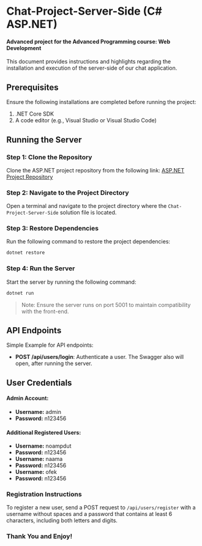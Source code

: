
# Chat-Project-Server-Side (C# ASP.NET)

#### Advanced project for the Advanced Programming course: Web Development 

This document provides instructions and highlights regarding the installation and execution of the server-side of our chat application.

## Prerequisites
Ensure the following installations are completed before running the project:

1. .NET Core SDK
2. A code editor (e.g., Visual Studio or Visual Studio Code)

## Running the Server

### Step 1: Clone the Repository
Clone the ASP.NET project repository from the following link:
[ASP.NET Project Repository](https://github.com/noampdut/Chat-Project-Server-Side-.NET)

### Step 2: Navigate to the Project Directory
Open a terminal and navigate to the project directory where the `Chat-Project-Server-Side` solution file is located.

### Step 3: Restore Dependencies
Run the following command to restore the project dependencies:

```bash
dotnet restore
```

### Step 4: Run the Server
Start the server by running the following command:

```bash
dotnet run
```

> Note: Ensure the server runs on port 5001 to maintain compatibility with the front-end.

## API Endpoints
Simple Example for API endpoints:
- **POST /api/users/login**: Authenticate a user.
The Swagger also will open, after running the server.

## User Credentials

#### Admin Account:
- **Username:** admin
- **Password:** n123456

#### Additional Registered Users:
- **Username:** noampdut
- **Password:** n123456
- **Username:** naama
- **Password:** n123456
- **Username:** ofek
- **Password:** n123456

### Registration Instructions
To register a new user, send a POST request to `/api/users/register` with a username without spaces and a password that contains at least 6 characters, including both letters and digits.

### Thank You and Enjoy!
